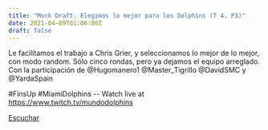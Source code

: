 ```yaml
---
title: "Mock Draft. Elegimos lo mejor para los Dolphins (T 4. P3)"
date: 2021-04-09T01:06:00Z
draft: false
---
```


Le facilitamos el trabajo a Chris Grier, y seleccionamos lo mejor de lo mejor, con modo random.
Sólo cinco rondas, pero ya dejamos el equipo arreglado.
Con la participación de @Hugomanero1 @Master_Tigrillo @DavidSMC y @YardaSpain

#FinsUp​ #MiamiDolphins​ -- Watch live at https://www.twitch.tv/mundodolphins

[Escuchar](https://www.ivoox.com/mock-draft-elegimos-lo-mejor-para-dolphins-audios-mp3_rf_68315809_1.html)
